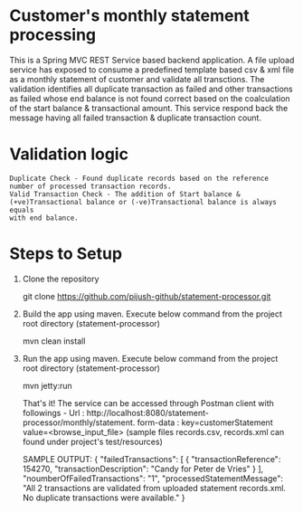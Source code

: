 # Customer's monthly statement processing
This is a Spring MVC REST Service based backend application. A file upload service has exposed to consume a predefined template 
based csv & xml file as a monthly statement of customer and validate all transctions. The validation identifies all duplicate transaction
as failed and other transactions as failed whose end balance is not found correct based on the coalculation of the start balance & transactional
amount. This service respond back the message having all failed transaction & duplicate transaction count.

# Validation logic

	Duplicate Check - Found duplicate records based on the reference number of processed transaction records.
	Valid Transaction Check - The addition of Start balance & (+ve)Transactional balance or (-ve)Transactional balance is always equals 
	with end balance.

# Steps to Setup

1. Clone the repository

	git clone https://github.com/pijush-github/statement-processor.git

2. Build the app using maven. Execute below command from the project root directory (statement-processor)

	mvn clean install

3. Run the app using maven. Execute below command from the project root directory (statement-processor)

	mvn jetty:run

	That's it! The service can be accessed through Postman client with followings -
	Url : http://localhost:8080/statement-processor/monthly/statement.
	form-data : key=customerStatement value=<browse_input_file> 
	(sample files records.csv, records.xml can found under project's test/resources)
	
	SAMPLE OUTPUT:
	{
    		"failedTransactions": [
		{
		    "transactionReference": 154270,
		    "transactionDescription": "Candy for Peter de Vries"
		}
    		],
    		"noumberOfFailedTransactions": "1",
    		"processedStatementMessage": "All 2 transactions are validated from uploaded statement records.xml. No duplicate 			transactions were available."
	}
